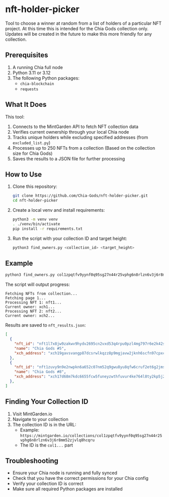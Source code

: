 # nft-holder-picker
Tool to choose a winner at random from a list of holders of a particular NFT project. At this time this is intended for
the Chia Gods collection only. Updates will be created in the future to make this more friendly for any collection.

## Prerequisites

1. A running Chia full node
2. Python 3.11 or 3.12
3. The following Python packages:
    - `chia-blockchain`
    - `requests`

## What It Does

This tool:
1. Connects to the MintGarden API to fetch NFT collection data
2. Verifies current ownership through your local Chia node
3. Tracks unique holders while excluding specified addresses (from `excluded_list.py`)
4. Processes up to 250 NFTs from a collection (Based on the collection size for Chia Gods)
5. Saves the results to a JSON file for further processing

## How to Use

1. Clone this repository:
   ```bash
   git clone https://github.com/Chia-Gods/nft-holder-picker.git
   cd nft-holder-picker
   ```
   
2. Create a local venv and install requirements:
   ```bash
   python3 -m venv venv
   . ./venv/bin/activate
   pip install -r requirements.txt
   ```

3. Run the script with your collection ID and target height:
   ```bash
   python3 find_owners.py <collection_id> <target_height>
   ```

## Example

```bash
python3 find_owners.py col1zpqtfv9yynf0q95sg27n44r25vphg6n8rlzn6v3j6r8mm52zjvlq8hcqru 6427100
```

The script will output progress:
```
Fetching NFTs from collection...
Fetching page 1...
Processing NFT 1: nft1...
Current owner: xch1...
Processing NFT 2: nft2...
Current owner: xch2...
```

Results are saved to `nft_results.json`:
```json
[
  {
    "nft_id": "nft1l7x8jw9zakwv9hydv2695cn2vxd53q4rpu0pzl4mg797r6e2k42ssypshe",
    "name": "Chia Gods #5",
    "xch_address": "xch19gavsvangp87dcsrwlkqzz8p9mgjavw2jknh6scfn97cpxc2t78q7q9tnw"
  },
  {
    "nft_id": "nft1zuvy9n9e2nwpkn6a652c07nm52q9gwu8yu8qfw6cruf2et6g2jmsmr3k6w",
    "name": "Chia Gods #8",
    "xch_address": "xch17d68m7kdc6655fcw5funeyzwthfuvur4ke764l8ty2kp5j2lrjjsh4ddyv"
  },
]
```

## Finding Your Collection ID

1. Visit MintGarden.io
2. Navigate to your collection
3. The collection ID is in the URL:
    - Example: `https://mintgarden.io/collections/col1zpqtfv9yynf0q95sg27n44r25vphg6n8rlzn6v3j6r8mm52zjvlq8hcqru`
    - The ID is the `col1...` part

## Troubleshooting

- Ensure your Chia node is running and fully synced
- Check that you have the correct permissions for your Chia config
- Verify your collection ID is correct
- Make sure all required Python packages are installed
